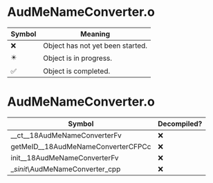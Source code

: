 # AudMeNameConverter.o
| Symbol | Meaning 
| ------------- | ------------- 
| :x: | Object has not yet been started. 
| :eight_pointed_black_star: | Object is in progress. 
| :white_check_mark: | Object is completed. 


# AudMeNameConverter.o
| Symbol | Decompiled? |
| ------------- | ------------- |
| __ct__18AudMeNameConverterFv | :x: |
| getMeID__18AudMeNameConverterCFPCc | :x: |
| init__18AudMeNameConverterFv | :x: |
| __sinit_\AudMeNameConverter_cpp | :x: |
